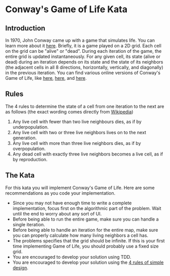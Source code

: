 # Conway's Game of Life Kata

## Introduction
In 1970, John Conway came up with a game that simulates life. You can learn more about it [here](https://en.wikipedia.org/wiki/Conway%27s_Game_of_Life). Briefly, it is a game played on a 2D grid. Each cell on the grid can be "alive" or "dead". During each iteration of the game, the entire grid is updated instantaneously. For any given cell, its state (alive or dead) during an iteration depends on its state and the state of its neighbors (the adjacent cells in all 8 directions, horizontally, vertically, and diagonally) in the previous iteration. You can find various online versions of Conway's Game of Life, like [here](http://www.cuug.ab.ca/dewara/life/life.html), [here](https://playgameoflife.com/), and [here](https://www.compadre.org/osp/EJSS/3577/12.htm).

## Rules
The 4 rules to determine the state of a cell from one iteration to the next are as follows (the exact wording comes directly from [Wikipedia](https://en.wikipedia.org/wiki/Conway%27s_Game_of_Life))

1. Any live cell with fewer than two live neighbours dies, as if by underpopulation.
2. Any live cell with two or three live neighbors lives on to the next generation.
3. Any live cell with more than three live neighbors dies, as if by overpopulation.
4. Any dead cell with exactly three live neighbors becomes a live cell, as if by reproduction.

## The Kata
For this kata you will implement Conway's Game of Life. Here are some recommendations as you code your implementation.
* Since you may not have enough time to write a complete implementation, focus first on the algorithmic part of the problem. Wait until the end to worry about any sort of UI.
* Before being able to run the entire game, make sure you can handle a single iteration.
* Before being able to handle an iteration for the entire map, make sure you can properly calculate how many living neighbors a cell has.
* The problems specifies that the grid should be infinite. If this is your first time implementing Game of Life, you should probably use a fixed size grid.
* You are encouraged to develop your solution using TDD.
* You are encouraged to develop your solution using the [4 rules of simple design](https://martinfowler.com/bliki/BeckDesignRules.html).
